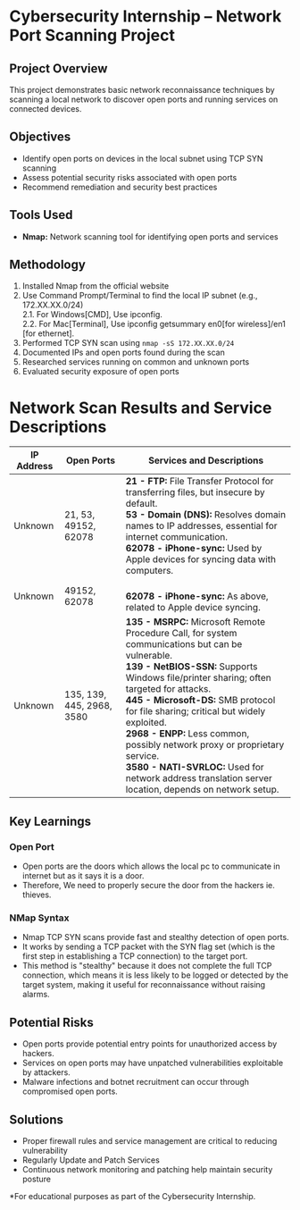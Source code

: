 # Cybersecurity Internship – Network Port Scanning Project

## Project Overview
This project demonstrates basic network reconnaissance techniques by scanning a local network to discover open ports and running services on connected devices. 

## Objectives
- Identify open ports on devices in the local subnet using TCP SYN scanning
- Assess potential security risks associated with open ports
- Recommend remediation and security best practices

## Tools Used
- **Nmap:** Network scanning tool for identifying open ports and services

## Methodology
1. Installed Nmap from the official website
2. Use Command Prompt/Terminal to find the local IP subnet (e.g., 172.XX.XX.0/24)
   <br>2.1. For Windows[CMD], Use ipconfig.
   <br>2.2. For Mac[Terminal], Use ipconfig getsummary en0[for wireless]/en1 [for ethernet].
4. Performed TCP SYN scan using `nmap -sS 172.XX.XX.0/24`
5. Documented IPs and open ports found during the scan
6. Researched services running on common and unknown ports
7. Evaluated security exposure of open ports

# Network Scan Results and Service Descriptions

| IP Address | Open Ports              | Services and Descriptions                                                         |
|------------|------------------------|-----------------------------------------------------------------------------------|
| Unknown    | 21, 53, 49152, 62078   | **21 - FTP:** File Transfer Protocol for transferring files, but insecure by default. <br> **53 - Domain (DNS):** Resolves domain names to IP addresses, essential for internet communication.  <br> **62078 - iPhone-sync:** Used by Apple devices for syncing data with computers. |
| Unknown    | 49152, 62078           |  <br> **62078 - iPhone-sync:** As above, related to Apple device syncing.                              |
| Unknown    | 135, 139, 445, 2968, 3580 | **135 - MSRPC:** Microsoft Remote Procedure Call, for system communications but can be vulnerable. <br> **139 - NetBIOS-SSN:** Supports Windows file/printer sharing; often targeted for attacks. <br> **445 - Microsoft-DS:** SMB protocol for file sharing; critical but widely exploited. <br> **2968 - ENPP:** Less common, possibly network proxy or proprietary service. <br> **3580 - NATI-SVRLOC:** Used for network address translation server location, depends on network setup. |


## Key Learnings
### Open Port
- Open ports are the doors which allows the local pc to communicate in internet but as it says it is a door.
- Therefore, We need to properly secure the door from the hackers ie. thieves.

### NMap Syntax
- Nmap TCP SYN scans provide fast and stealthy detection of open ports.
- It works by sending a TCP packet with the SYN flag set (which is the first step in establishing a TCP connection) to the target port.
- This method is "stealthy" because it does not complete the full TCP connection, which means it is less likely to be logged or detected by the target system, making it useful for reconnaissance without raising alarms.

## Potential Risks
- Open ports provide potential entry points for unauthorized access by hackers.
- Services on open ports may have unpatched vulnerabilities exploitable by attackers.
- Malware infections and botnet recruitment can occur through compromised open ports.
  
## Solutions
- Proper firewall rules and service management are critical to reducing vulnerability
- Regularly Update and Patch Services
- Continuous network monitoring and patching help maintain security posture



*For educational purposes as part of the Cybersecurity Internship.
